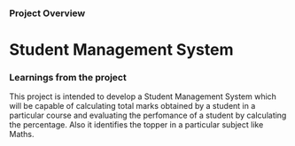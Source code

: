 ### Project Overview

 # **Student Management System**


### Learnings from the project

 This project is intended to develop a Student Management System which will be capable of calculating total marks obtained by a student in a particular course and evaluating the perfomance of a student by calculating the percentage.
Also it identifies the topper in a particular subject like Maths.



